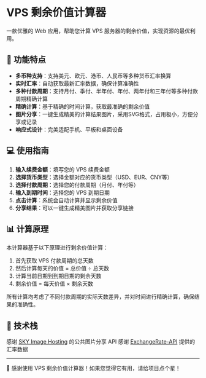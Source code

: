# VPS 剩余价值计算器

一款优雅的 Web 应用，帮助您计算 VPS 服务器的剩余价值，实现资源的最优利用。

## 🌟 功能特点

- **多币种支持**：支持美元、欧元、港币、人民币等多种货币汇率换算
- **实时汇率**：自动获取最新汇率数据，确保计算准确性
- **多种付款周期**：支持月付、季付、半年付、年付、两年付和三年付等多种付款周期精确计算
- **精确计算**：基于精确的时间计算，获取最准确的剩余价值
- **图片分享**：一键生成精美的计算结果图片，采用SVG格式，占用极小，方便分享或记录
- **响应式设计**：完美适配手机、平板和桌面设备

## 💻 使用指南

1. **输入续费金额**：填写您的 VPS 续费金额
2. **选择货币类型**：选择金额对应的货币类型（USD、EUR、CNY等）
3. **选择付款周期**：选择您的付款周期（月付、年付等）
4. **输入到期时间**：选择您的 VPS 到期日期
5. **点击计算**：系统会自动计算并显示剩余价值
6. **分享结果**：可以一键生成精美图片并获取分享链接

## 📊 计算原理

本计算器基于以下原理进行剩余价值计算：

1. 首先获取 VPS 付款周期的总天数
2. 然后计算每天的价值 = 总价值 ÷ 总天数
3. 计算当前日期到到期日期的剩余天数
4. 剩余价值 = 每天价值 × 剩余天数

所有计算均考虑了不同付款周期的实际天数差异，并对时间进行精确计算，确保结果的准确性。

## 🔧 技术栈

感谢 [SKY Image Hosting](https://skyimg.de/) 的公共图片分享 API
感谢 [ExchangeRate-API](https://www.exchangerate-api.com/) 提供的汇率数据

---

💙 感谢使用 VPS 剩余价值计算器！如果您觉得它有用，请给项目点个星！